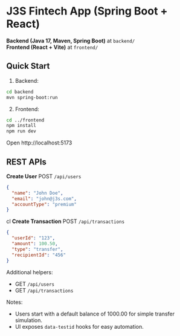 # J3S Fintech App (Spring Boot + React)

**Backend (Java 17, Maven, Spring Boot)** at `backend/`  
**Frontend (React + Vite)** at `frontend/`

## Quick Start
1) Backend:
```bash
cd backend
mvn spring-boot:run
```

2) Frontend:
```bash
cd ../frontend
npm install
npm run dev
```

Open http://localhost:5173

## REST APIs

**Create User**
POST `/api/users`
```json
{
  "name": "John Doe",
  "email": "john@j3s.com",
  "accountType": "premium"
}
```
cl
**Create Transaction**
POST `/api/transactions`
```json
{
  "userId": "123",
  "amount": 100.50,
  "type": "transfer",
  "recipientId": "456"
}
```

Additional helpers:
- GET `/api/users`
- GET `/api/transactions`

Notes:
- Users start with a default balance of 1000.00 for simple transfer simulation.
- UI exposes `data-testid` hooks for easy automation.
